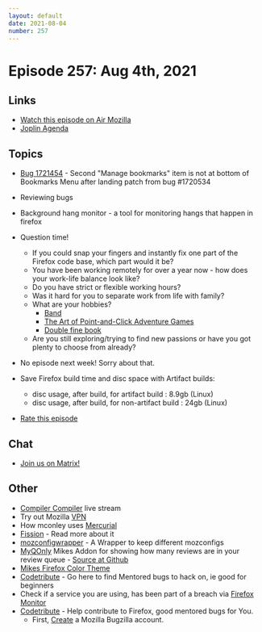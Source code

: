 ```yaml
---
layout: default
date: 2021-08-04
number: 257
---
```


# Episode 257: Aug 4th, 2021

## Links
* [Watch this episode on Air Mozilla](https://mzl.la/joy-of-coding-2021-08-04)
* [Joplin Agenda](https://mikeconley.ca/joc/agendas/Episode-0257.html)

## Topics
* [Bug 1721454](https://bugzilla.mozilla.org/show_bug.cgi?id=1721454) - Second "Manage bookmarks" item is not at bottom of Bookmarks Menu after landing patch from bug #1720534
* Reviewing bugs
* Background hang monitor - a tool for monitoring hangs that happen in firefox
* Question time!
  - If you could snap your fingers and instantly fix one part of the Firefox code base, which part would it be?
  - You have been working remotely for over a year now - how does your work-life balance look like?
  - Do you have strict or flexible working hours?
  - Was it hard for you to separate work from life with family?
  - What are your hobbies?
    - [Band](https://www.youtube.com/user/TheJohnsonReport)
    - [The Art of Point-and-Click Adventure Games](https://www.bitmapbooks.co.uk/products/the-art-of-point-click-adventure-games)
    - [Double fine book](https://doublefinebook.com/)
  - Are you still exploring/trying to find new passions or have you got plenty to choose from already?
* No episode next week! Sorry about that.
* Save Firefox build time and disc space with Artifact builds:
  - disc usage, after build, for artifact build : 8.9gb (Linux)
  - disc usage, after build, for non-artifact build : 24gb (Linux)

* [Rate this episode](https://forms.gle/TKrepDkMDogFzX916)

## Chat
* [Join us on Matrix!](https://matrix.to/#/!enWuAmKDOEEPYejXRk:mozilla.org?via=mozilla.org&via=raim.ist)

## Other
* [Compiler Compiler](https://www.twitch.tv/codehag) live stream
* Try out Mozilla [VPN](https://vpn.mozilla.org/)
* How mconley uses [Mercurial](https://mikeconley.github.io/documents/How_mconley_uses_Mercurial_for_Mozilla_code)
* [Fission](https://firefox-source-docs.mozilla.org/dom/dom/Fission.html) - Read more about it
* [mozconfigwrapper](https://github.com/ahal/mozconfigwrapper) - A Wrapper to keep different mozconfigs
* [MyQOnly](https://addons.mozilla.org/en-US/firefox/addon/myqonly/) Mikes Addon for showing how many reviews are in your review queue - [Source at Github](https://github.com/mikeconley/myqonly)
* [Mikes Firefox Color Theme](https://addons.mozilla.org/en-US/firefox/addon/electricbluegaloo/)
* [Codetribute](https://codetribute.mozilla.org/) - Go here to find Mentored bugs to hack on, ie good for beginners
* Check if a service you are using, has been part of a breach via [Firefox Monitor](https://monitor.firefox.com/breaches)
* [Codetribute](https://codetribute.mozilla.org/) - Help contribute to Firefox, good mentored bugs for You.
  - First, [Create](https://bugzilla.mozilla.org/createaccount.cgi) a Mozilla Bugzilla account.

